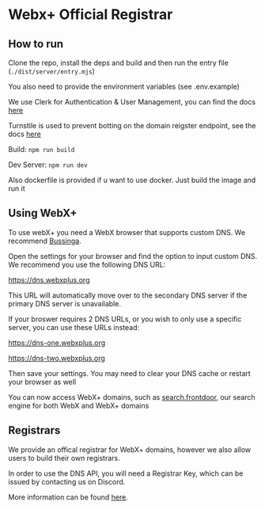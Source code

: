 # Webx+ Official Registrar

## How to run

Clone the repo, install the deps and build and then run the entry file (`./dist/server/entry.mjs`)

You also need to provide the environment variables (see .env.example)

We use Clerk for Authentication & User Management, you can find the docs [here](https://clerk.com/docs/overview)

Turnstile is used to prevent botting on the domain reigster endpoint, see the docs [here](https://developers.cloudflare.com/turnstile/)

Build: `npm run build`

Dev Server: `npm run dev`

Also dockerfile is provided if u want to use docker. Just build the image and run it


## Using WebX+

To use webX+ you need a WebX browser that supports custom DNS. We recommend [Bussinga](https://github.com/codingMASTER398/bussinga).

Open the settings for your browser and find the option to input custom DNS. We recommend you use the following DNS URL:

https://dns.webxplus.org

This URL will automatically move over to the secondary DNS server if the primary DNS server is unavailable.

If your broswer requires 2 DNS URLs, or you wish to only use a specific server, you can use these URLs instead:

https://dns-one.webxplus.org

https://dns-two.webxplus.org

Then save your settings. You may need to clear your DNS cache or restart your browser as well

You can now access WebX+ domains, such as [search.frontdoor](buss://search.frontdoor), our search engine for both WebX and WebX+ domains

## Registrars

We provide an offical registrar for WebX+ domains, however we also allow users to build their own registrars.

In order to use the DNS API, you will need a Registrar Key, which can be issued by contacting us on Discord.

More information can be found [here](https://dns.webxplus.org).
